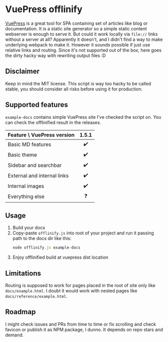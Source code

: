 # VuePress offlinify

[VuePress](https://vuepress.vuejs.org/) is a great tool for SPA containing set of articles like blog or documentation. It is a static site generator so a simple static content webserver is enough to serve it. But could it work locally via `file://` links without a server at all? Apparently it doesn't, and I didn't find a way to make underlying webpack to make it. However it sounds possible if just use relative links and routing. Since it's not supported out of the box, here goes the dirty hacky way with rewriting output files :D

## Disclaimer

Keep in mind the MIT license. This script is way too hacky to be called stable, you should consider all risks before using it for production.

## Supported features

`example-docs` contains simple VuePress site I've checked the script on. You can check the offlinified result in the releases.

| Feature \ VuePress version | 1.5.1 |
| -------------------------- |:-----:|
| Basic MD features | ✔️ |
| Basic theme | ✔️ |
| Sidebar and searchbar | ✔️ |
| External and internal links | ✔️ |
| Internal images | ✔️ |
| Everything else | ❓ |

## Usage

1. Build your docs
1. Copy-paste `offlinify.js` into root of your project and run it passing path to the docs dir like this:
   ``` js
   node offlinify.js example-docs
   ```
1. Enjoy offlinified build at vuepress dist location

## Limitations

Routing is supposed to work for pages placed in the root of site only like `docs/example.html`. I doubt it would work with nested pages like `docs/reference/example.html`.

## Roadmap

I might check issues and PRs from time to time or fix scrolling and check favicon or publish it as NPM package, I dunno. It depends on repo stars and demand.
